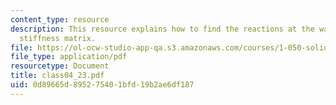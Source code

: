 ```yaml
---
content_type: resource
description: This resource explains how to find the reactions at the wall and the
  stiffness matrix.
file: https://ol-ocw-studio-app-qa.s3.amazonaws.com/courses/1-050-solid-mechanics-fall-2004/0d89665d895275401bfd19b2ae6df187_class04_23.pdf
file_type: application/pdf
resourcetype: Document
title: class04_23.pdf
uid: 0d89665d-8952-7540-1bfd-19b2ae6df187
---
```

